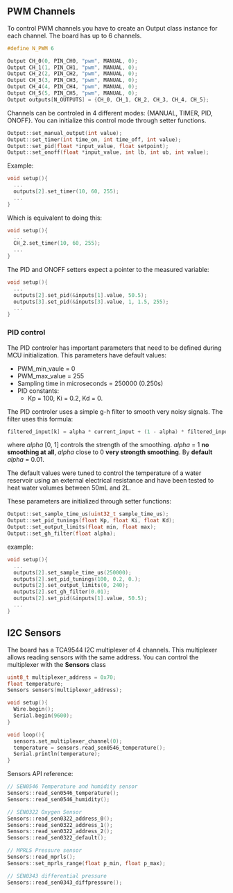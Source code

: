 ## PWM Channels

To control PWM channels you have to create an Output class instance for each channel. The board has up to 6 channels.

```C++
#define N_PWM 6

Output CH_0(0, PIN_CH0, "pwm", MANUAL, 0);
Output CH_1(1, PIN_CH1, "pwm", MANUAL, 0);
Output CH_2(2, PIN_CH2, "pwm", MANUAL, 0);
Output CH_3(3, PIN_CH3, "pwm", MANUAL, 0);
Output CH_4(4, PIN_CH4, "pwm", MANUAL, 0);
Output CH_5(5, PIN_CH5, "pwm", MANUAL, 0);
Output outputs[N_OUTPUTS] = {CH_0, CH_1, CH_2, CH_3, CH_4, CH_5};
```

Channels can be controled in 4 different modes: {MANUAL, TIMER, PID, ONOFF}. You can initialize this control mode through setter functions.

```C++
Output::set_manual_output(int value);
Output::set_timer(int time_on, int time_off, int value);
Output::set_pid(float *input_value, float setpoint);
Output::set_onoff(float *input_value, int lb, int ub, int value);
```


Example:

```C++
void setup(){
  ...
  outputs[2].set_timer(10, 60, 255);
  ...
}
```

Which is equivalent to doing this:

```C++
void setup(){
  ...
  CH_2.set_timer(10, 60, 255);
  ...
}
```

The PID and ONOFF setters expect a pointer to the measured variable:
```C++
void setup(){
  ...
  outputs[2].set_pid(&inputs[1].value, 50.5);
  outputs[3].set_pid(&inputs[3].value, 1, 1.5, 255);
  ...
}
```
### PID control


The PID controler has important parameters that need to be defined during MCU initialization. This parameters have default values:

- PWM_min_vaule = 0
- PWM_max_value = 255
- Sampling time in microseconds = 250000 (0.250s)
- PID constants:
  - Kp = 100, Ki = 0.2, Kd = 0.

The PID controler uses a simple g-h filter to smooth very noisy signals. The filter uses this formula:

```C++
filtered_input[k] = alpha * current_input + (1 - alpha) * filtered_input[k - 1]
```
where *alpha* [0, 1] controls the strength of the smoothing. *alpha* = 1 **no smoothing at all**, *alpha* close to 0 **very strongth smoothing**. By **default** *alpha* = 0.01.

The default values were tuned to control the temperature of a water reservoir using an external electrical resistance and have been tested to heat water volumes between 50mL and 2L.

These parameters are initialized through setter functions:

```C++
Output::set_sample_time_us(uint32_t sample_time_us);
Output::set_pid_tunings(float Kp, float Ki, float Kd);
Output::set_output_limits(float min, float max);
Output::set_gh_filter(float alpha);
```
example:

```C++
void setup(){
  ...
  outputs[2].set_sample_time_us(250000);
  outputs[2].set_pid_tunings(100, 0.2, 0.);
  outputs[2].set_output_limits(0, 240);
  outputs[2].set_gh_filter(0.01);
  outputs[2].set_pid(&inputs[1].value, 50.5);
  ...
}
```
## I2C Sensors

The board has a TCA9544 I2C multiplexer of 4 channels. This multiplexer allows reading sensors with the same address. You can control the multiplexer with the **Sensors** class

```C++
uint8_t multiplexer_address = 0x70;
float temperature;
Sensors sensors(multiplexer_address);

void setup(){
  Wire.begin();
  Serial.begin(9600);
}

void loop(){
  sensors.set_multiplexer_channel(0);
  temperature = sensors.read_sen0546_temperature();
  Serial.println(temperature);
}
```

Sensors API reference:

```C++
// SEN0546 Temperature and humidity sensor
Sensors::read_sen0546_temperature();
Sensors::read_sen0546_humidity();

// SEN0322 Oxygen Sensor
Sensors::read_sen0322_address_0();
Sensors::read_sen0322_address_1();
Sensors::read_sen0322_address_2();
Sensors::read_sen0322_default();

// MPRLS Pressure sensor
Sensors::read_mprls();
Sensors::set_mprls_range(float p_min, float p_max);

// SEN0343 differential pressure
Sensors::read_sen0343_diffpressure();
```
